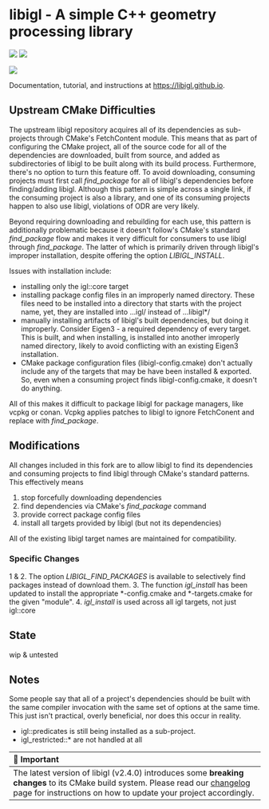 # libigl - A simple C++ geometry processing library

[![](https://github.com/libigl/libigl/workflows/Build/badge.svg?event=push)](https://github.com/libigl/libigl/actions?query=workflow%3ABuild+branch%3Amain+event%3Apush)
[![](https://anaconda.org/conda-forge/igl/badges/installer/conda.svg)](https://anaconda.org/conda-forge/igl)

![](https://libigl.github.io/libigl-teaser.png)

Documentation, tutorial, and instructions at <https://libigl.github.io>.

## Upstream CMake Difficulties

The upstream libigl repository acquires all of its dependencies as sub-projects through CMake's FetchContent module.
This means that as part of configuring the CMake project, all of the source code for all of the dependencies are
downloaded, built from source, and added as subdirectories of libigl to be built along with its build process.
Furthermore, there's no option to
turn this feature off. To avoid downloading, consuming projects must first call *find_package* for all of libigl's
dependencies before finding/adding libigl. Although this pattern is simple across a single link, if the consuming
project is also a library, and one of its consuming projects happen to also use libigl, violations of ODR are very
likely.

Beyond requiring downloading and rebuilding for each use, this pattern is additionally problematic because it doesn't 
follow's CMake's standard *find_package* flow and makes it very difficult for consumers to use libigl through 
*find_package*. The latter of which is primarily driven through libigl's improper installation, despite offering the 
option *LIBIGL_INSTALL*.

Issues with installation include:

- installing only the igl::core target
- installing package config files in an improperly named directory. These files need to be installed into a 
directory that starts with the project name, yet, they are installed into ...igl/ instead of ...libigl*/
- manually installing artifacts of libigl's built dependencies, but doing it improperly. Consider Eigen3 - a 
required dependency of every target. This is built, and when installing, is installed into another imroperly named 
directory, likely to avoid conflicting with an existing Eigen3 installation.
- CMake package configuration files (libigl-config.cmake) don't actually include any of the targets that may be have been 
installed & exported. So, even when a consuming project finds libigl-config.cmake, it doesn't do anything.

All of this makes it difficult to package libigl for package managers, like vcpkg or conan. Vcpkg applies patches to 
libigl to ignore FetchConent and replace with *find_package*.

## Modifications

All changes included in this fork are to allow libigl to find its dependencies and consuming projects to find libigl 
through CMake's standard patterns. This effectively means

1. stop forcefully downloading dependencies
2. find dependencies via CMake's *find_package* command
3. provide correct package config files
4. install all targets provided by libigl (but not its dependencies)
 
All of the existing libigl target names are maintained for compatibility.

### Specific Changes

1 & 2. The option *LIBIGL_FIND_PACKAGES* is available to selectively find packages instead of download them.
3. The function *igl_install* has been updated to install the appropriate *-config.cmake and *-targets.cmake for the 
given "module".
4. *igl_install* is used across all igl targets, not just igl::core

## State

wip & untested

## Notes

Some people say that all of a project's dependencies should be built with the same compiler invocation with the same 
set of options at the same time. This just isn't practical, overly beneficial, nor does this occur in reality.

- igl::predicates is still being installed as a sub-project.
- igl_restricted::* are not handled at all


| 🚨 Important |
|:---|
| The latest version of libigl (v2.4.0) introduces some **breaking changes** to its CMake build system. Please read our [changelog](https://libigl.github.io/changelog/) page for instructions on how to update your project accordingly. |
